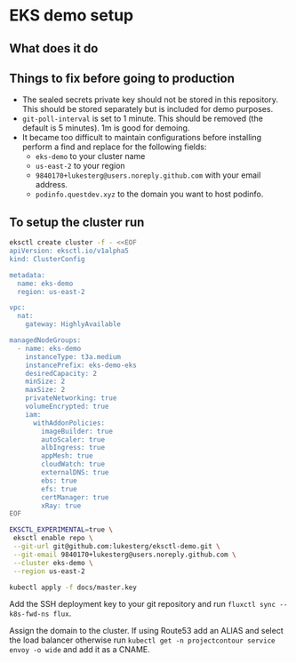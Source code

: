 # EKS demo setup

## What does it do

## Things to fix before going to production

- The sealed secrets private key should not be stored in this repository. This should be stored separately but is included for demo purposes.
- `git-poll-interval` is set to 1 minute. This should be removed (the default is 5 minutes). 1m is good for demoing.
- It became too difficult to maintain configurations before installing perform a find and replace for the following fields:
  - `eks-demo` to your cluster name
  - `us-east-2` to your region
  - `9840170+lukesterg@users.noreply.github.com` with your email address.
  - `podinfo.questdev.xyz` to the domain you want to host podinfo.

## To setup the cluster run

```bash
eksctl create cluster -f - <<EOF
apiVersion: eksctl.io/v1alpha5
kind: ClusterConfig

metadata:
  name: eks-demo
  region: us-east-2

vpc:
  nat:
    gateway: HighlyAvailable

managedNodeGroups:
  - name: eks-demo
    instanceType: t3a.medium
    instancePrefix: eks-demo-eks
    desiredCapacity: 2
    minSize: 2
    maxSize: 2
    privateNetworking: true
    volumeEncrypted: true
    iam:
      withAddonPolicies:
        imageBuilder: true
        autoScaler: true
        albIngress: true
        appMesh: true
        cloudWatch: true
        externalDNS: true
        ebs: true
        efs: true
        certManager: true
        xRay: true
EOF

EKSCTL_EXPERIMENTAL=true \
 eksctl enable repo \
 --git-url git@github.com:lukesterg/eksctl-demo.git \
 --git-email 9840170+lukesterg@users.noreply.github.com \
 --cluster eks-demo \
 --region us-east-2

kubectl apply -f docs/master.key
```

Add the SSH deployment key to your git repository and run `fluxctl sync --k8s-fwd-ns flux`.

Assign the domain to the cluster. If using Route53 add an ALIAS and select the load balancer otherwise run `kubectl get -n projectcontour service envoy -o wide` and add it as a CNAME.
